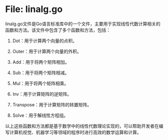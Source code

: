 # File: linalg.go

linalg.go文件是Go语言标准库中的一个文件，主要用于实现线性代数计算相关的函数和方法。该文件中包含了多个函数和方法，包括：

1. Dot：用于计算两个向量的点积。

2. Outer：用于计算两个向量的外积。

3. Add：用于将两个矩阵相加。

4. Sub：用于将两个矩阵相减。

5. Mul：用于将两个矩阵相乘。

6. Inv：用于计算矩阵的逆矩阵。

7. Transpose：用于计算矩阵的转置矩阵。

8. Solve：用于解线性方程组。

以上这些函数和方法都是基于数学中的线性代数理论实现的，可以帮助开发者在编写计算机视觉、机器学习等领域的程序时进行高效的数学运算和计算。


